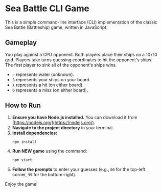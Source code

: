 # Sea Battle CLI Game

This is a simple command-line interface (CLI) implementation of the classic Sea Battle (Battleship) game, written in JavaScript.

## Gameplay

You play against a CPU opponent. Both players place their ships on a 10x10 grid. Players take turns guessing coordinates to hit the opponent's ships. The first player to sink all of the opponent's ships wins.

- `~` represents water (unknown).
- `S` represents your ships on your board.
- `X` represents a hit (on either board).
- `O` represents a miss (on either board).

## How to Run

1.  **Ensure you have Node.js installed.** You can download it from [https://nodejs.org/](https://nodejs.org/).
2.  **Navigate to the project directory** in your terminal.
3.  **Install dependencies:**
    ```bash
    npm install
    ```
4.  **Run NEW game** using the command:
    ```bash
    npm start
    ```
5.  **Follow the prompts** to enter your guesses (e.g., `00` for the top-left corner, `99` for the bottom-right).

Enjoy the game!
